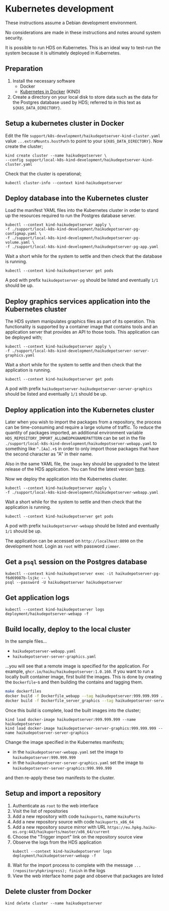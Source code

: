 # Kubernetes development

These instructions assume a Debian development environment.

No considerations are made in these instructions and notes around system security.

It is possible to run HDS on Kubernetes. This is an ideal way to test-run the system because it is ultimately deployed in Kubernetes.

## Preparation

1. Install the necessary software
   - Docker
   - [Kubernetes in Docker](https://kind.sigs.k8s.io/) (KIND)
2. Create a directory on your local disk to store data such as the data for the Postgres database used by HDS; referred to in this text as `${K8S_DATA_DIRECTORY}`.

## Setup a kubernetes cluster in Docker

Edit the file `support/k8s-development/haikudepotserver-kind-cluster.yaml` value `...extraMounts.hostPath` to point to your `${K8S_DATA_DIRECTORY}`. Now create the cluster;

```
kind create cluster --name haikudepotserver \
--config support/local-k8s-kind-development/haikudepotserver-kind-cluster.yaml
```

Check that the cluster is operational;

```
kubectl cluster-info --context kind-haikudepotserver
```

## Deploy database into the Kubernetes cluster

Load the manifest YAML files into the Kubernetes cluster in order to stand up the resources required to run the Postgres database server.

```
kubectl --context kind-haikudepotserver apply \
-f ./support/local-k8s-kind-development/haikudepotserver-pg-configmap.yaml \
-f ./support/local-k8s-kind-development/haikudepotserver-pg-volume.yaml \
-f ./support/local-k8s-kind-development/haikudepotserver-pg-app.yaml
```

Wait a short while for the system to settle and then check that the database is running.

```
kubectl --context kind-haikudepotserver get pods
```

A pod with prefix `haikudepotserver-pg` should be listed and eventually `1/1` should be up.

## Deploy graphics services application into the Kubernetes cluster

The HDS system manipulates graphics files as part of its operation. This functionality is supported by a container image that contains tools and an application server that provides an API to those tools. This application can be deployed with;

```
kubectl --context kind-haikudepotserver apply \
-f ./support/local-k8s-kind-development/haikudepotserver-server-graphics.yaml
```

Wait a short while for the system to settle and then check that the application is running.

```
kubectl --context kind-haikudepotserver get pods
```

A pod with prefix `haikudepotserver-haikudepotserver-server-graphics` should be listed and eventually `1/1` should be up.

## Deploy application into the Kubernetes cluster

Later when you wish to import the packages from a repository, the process can be time-consuming and require a large volume of traffic. To reduce the quantity of packages imported, an additional environment variable `HDS_REPOSITORY_IMPORT_ALLOWEDPKGNAMEPATTERN` can be set in the file `./support/local-k8s-kind-development/haikudepotserver-webapp.yaml` to something like `^.[Aa].+$` in order to only import those packages that have the second character as "A" in their name.

Also in the same YAML file, the `image` key should be upgraded to the latest release of the HDS application. You can find the latest version [here](https://github.com/haiku/haikudepotserver/tags).

Now we deploy the application into the Kubernetes cluster.

```
kubectl --context kind-haikudepotserver apply \
-f ./support/local-k8s-kind-development/haikudepotserver-webapp.yaml
```

Wait a short while for the system to settle and then check that the application is running.

```
kubectl --context kind-haikudepotserver get pods
```

A pod with prefix `haikudepotserver-webapp` should be listed and eventually `1/1` should be up.

The application can be accessed on `http://localhost:8090` on the development host. Login as `root` with password `zimmer`.

## Get a `psql` session on the Postgres database

```
kubectl --context kind-haikudepotserver exec -it haikudepotserver-pg-f6d69987b-lsjkc -- \
psql --password -U haikudepotserver haikudepotserver
```

## Get application logs

```
kubectl --context kind-haikudepotserver logs deployment/haikudepotserver-webapp -f
```

## Build locally, deploy to the local cluster

In the sample files...

- `haikudepotserver-webapp.yaml`
- `haikudepotserver-server-graphics.yaml`

...you will see that a remote image is specified for the application. For example, `ghcr.io/haiku/haikudepotserver:1.0.160`. If you want to run a locally built container image, first build the images. This is done by creating the `Dockerfile`-s and then building the contains and tagging them.

```bash
make dockerfiles
docker build -f Dockerfile_webapp --tag haikudepotserver:999.999.999 .
docker build -f Dockerfile_server_graphics --tag haikudepotserver-server-graphics:999.999.999 .
```

Once this build is complete, load the built images into the cluster;

```
kind load docker-image haikudepotserver:999.999.999 --name haikudepotserver
kind load docker-image haikudepotserver-server-graphics:999.999.999 --name haikudepotserver-server-graphics
```

Change the image specified in the Kubernetes manifests;

- in the `haikudepotserver-webapp.yaml` set the image to `haikudepotserver:999.999.999`
- in the `haikudepotserver-server-graphics.yaml` set the image to `haikudepotserver-server-graphics:999.999.999`

and then re-apply these two manifests to the cluster.

## Setup and import a repository

1. Authenticate as `root` to the web interface
2. Visit the list of repositories
3. Add a new repository with code `haikuports`, name `HaikuPorts`
4. Add a new repository source with code `haikuports_x86_64`
5. Add a new repository source mirror with URL `https://eu.hpkg.haiku-os.org:443/haikuports/master/x86_64/current`
6. Choose the "Trigger import" link on the repository source view
7. Observe the logs from the HDS application
   ```
   kubectl --context kind-haikudepotserver logs deployment/haikudepotserver-webapp -f
   ```
8. Wait for the import process to complete with the message `...(repositoryhpkringress); finish` in the logs
9. View the web interface home page and observe that packages are listed

## Delete cluster from Docker

```
kind delete cluster --name haikudepotserver
```
